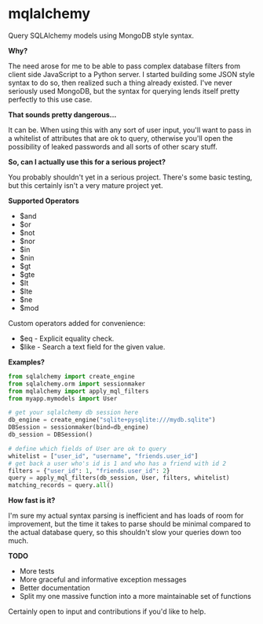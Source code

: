 # mqlalchemy

Query SQLAlchemy models using MongoDB style syntax.


**Why?**

The need arose for me to be able to pass complex database filters from client side JavaScript to a Python server. I started building some JSON style syntax to do so, then realized such a thing already existed. I've never seriously used MongoDB, but the syntax for querying lends itself pretty perfectly to this use case.


**That sounds pretty dangerous...**

It can be. When using this with any sort of user input, you'll want to pass in a whitelist of attributes that are ok to query, otherwise you'll open the possibility of leaked passwords and all sorts of other scary stuff.


**So, can I actually use this for a serious project?**

You probably shouldn't yet in a serious project. There's some basic testing, but this certainly isn't a very mature project yet.

**Supported Operators**

* $and
* $or
* $not
* $nor
* $in
* $nin
* $gt
* $gte
* $lt
* $lte
* $ne
* $mod

Custom operators added for convenience:
* $eq - Explicit equality check.
* $like - Search a text field for the given value.


**Examples?**
```python
from sqlalchemy import create_engine
from sqlalchemy.orm import sessionmaker
from mqlalchemy import apply_mql_filters
from myapp.mymodels import User

# get your sqlalchemy db session here
db_engine = create_engine("sqlite+pysqlite:///mydb.sqlite")
DBSession = sessionmaker(bind=db_engine)
db_session = DBSession()

# define which fields of User are ok to query
whitelist = ["user_id", "username", "friends.user_id"]
# get back a user who's id is 1 and who has a friend with id 2
filters = {"user_id": 1, "friends.user_id": 2}
query = apply_mql_filters(db_session, User, filters, whitelist)
matching_records = query.all()
```

**How fast is it?**

I'm sure my actual syntax parsing is inefficient and has loads of room for improvement, but the time it takes to parse should be minimal compared to the actual database query, so this shouldn't slow your queries down too much.


**TODO**
* More tests
* More graceful and informative exception messages
* Better documentation
* Split my one massive function into a more maintainable set of functions

Certainly open to input and contributions if you'd like to help.
